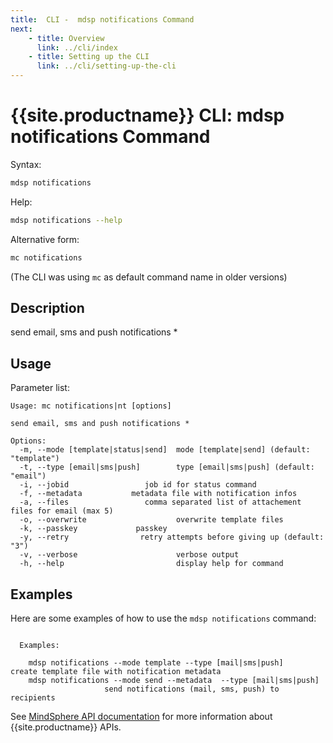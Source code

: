 ```yaml
---
title:  CLI -  mdsp notifications Command
next:
    - title: Overview
      link: ../cli/index
    - title: Setting up the CLI
      link: ../cli/setting-up-the-cli
---
```


# {{site.productname}} CLI: mdsp notifications Command

Syntax:

```bash
mdsp notifications
```

Help:

```bash
mdsp notifications --help
```

Alternative form:

```bash
mc notifications
```

(The CLI was using `mc` as default command name in older versions)

## Description

send email, sms and push notifications *

## Usage

Parameter list:

```text
Usage: mc notifications|nt [options]

send email, sms and push notifications *

Options:
  -m, --mode [template|status|send]  mode [template|send] (default: "template")
  -t, --type [email|sms|push]        type [email|sms|push] (default: "email")
  -i, --jobid                 job id for status command
  -f, --metadata           metadata file with notification infos
  -a, --files                 comma separated list of attachement files for email (max 5)
  -o, --overwrite                    overwrite template files
  -k, --passkey             passkey
  -y, --retry                retry attempts before giving up (default: "3")
  -v, --verbose                      verbose output
  -h, --help                         display help for command

```

## Examples

Here are some examples of how to use the `mdsp notifications` command:

```text

  Examples:

    mdsp notifications --mode template --type [mail|sms|push] 	 create template file with notification metadata
    mdsp notifications --mode send --metadata  --type [mail|sms|push] 
					 send notifications (mail, sms, push) to recipients

```

See [MindSphere API documentation](https://documentation.mindsphere.io/MindSphere/apis/index.html) for more information about {{site.productname}} APIs.
